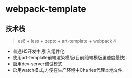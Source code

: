 # webpack-template

## 技术栈
> es6 + less + zepto + art-template + webpack 4
- 普通H5开发中,引入组件化.
- 使用art-template前端渲染模版(目前前端模版里速度最快).
- 启用dev-server调试模式.
- 启用watch模式,方便在生产环境中Charles代理本地文件.